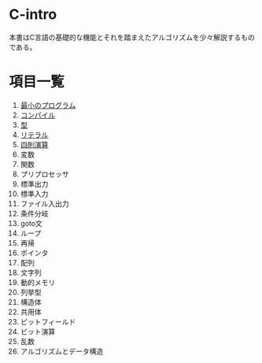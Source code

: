 # C-intro

本書はC言語の基礎的な機能とそれを踏まえたアルゴリズムを少々解説するものである。

# 項目一覧

1. [最小のプログラム](entity/01_minimum-program.md)
2. [コンパイル](entity/02_compile.md)
3. [型](entity/03_type.md)
4. [リテラル](entity/04_literal.md)
5. [四則演算](entity/05_operation.md)
6. 変数
7. 関数
8. プリプロセッサ
9. 標準出力
10. 標準入力
11. ファイル入出力
12. 条件分岐
13. goto文
14. ループ
15. 再帰
16. ポインタ
17. 配列
18. 文字列
19. 動的メモリ
20. 列挙型
21. 構造体
22. 共用体
23. ビットフィールド
24. ビット演算
25. 乱数
26. アルゴリズムとデータ構造

